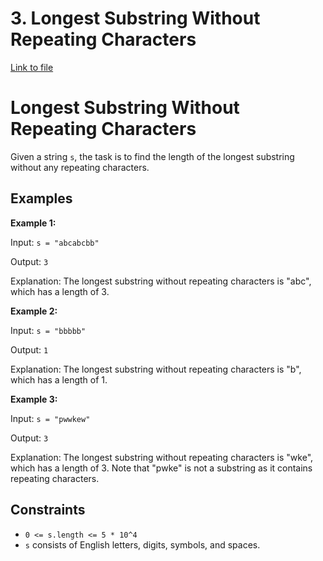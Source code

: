 # 3. Longest Substring Without Repeating Characters

[Link to file](longest_substring_without_repeating.py)

# Longest Substring Without Repeating Characters

Given a string `s`, the task is to find the length of the longest substring without any repeating characters.

## Examples

**Example 1:**

Input: `s = "abcabcbb"`

Output: `3`

Explanation: The longest substring without repeating characters is "abc", which has a length of 3.

**Example 2:**

Input: `s = "bbbbb"`

Output: `1`

Explanation: The longest substring without repeating characters is "b", which has a length of 1.

**Example 3:**

Input: `s = "pwwkew"`

Output: `3`

Explanation: The longest substring without repeating characters is "wke", which has a length of 3. Note that "pwke" is not a substring as it contains repeating characters.

## Constraints

- `0 <= s.length <= 5 * 10^4`
- `s` consists of English letters, digits, symbols, and spaces.
